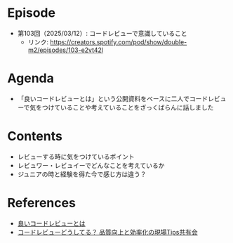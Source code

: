 # Episode

- 第103回（2025/03/12）: コードレビューで意識していること
  - リンク: https://creators.spotify.com/pod/show/double-m2/episodes/103-e2vt42l

# Agenda

- 「良いコードレビューとは」という公開資料をベースに二人でコードレビューで気をつけていることや考えていることをざっくばらんに話しました

# Contents

- レビューする時に気をつけているポイント
- レビュワー・レビュイーでどんなことを考えているか
- ジュニアの時と経験を得た今で感じ方は違う？

# References

- [良いコードレビューとは](https://speakerdeck.com/danimal141/liang-ikodorebiyutoha)
- [コードレビューどうしてる？ 品質向上と効率化の現場Tips共有会](https://findy.connpass.com/event/345102/)
